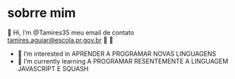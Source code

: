 # sobrre mim
👋 Hi, I’m @Tamires35
meu email de contato tamires.aguiar@escola.pr.gov.br 🥇 🌟
- 👀 I’m interested in APRENDER A PROGRAMAR NOVAS LINGUAGENS
- 🌱 I’m currently learning A PROGRAMAR RESENTEMENTE A LINGUAGEM JAVASCRIPT E SQUASH
